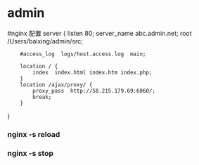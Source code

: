 # admin

#nginx 配置
server {
        listen       80;
        server_name  abc.admin.net;
        root  /Users/baixing/admin/src;


        #access_log  logs/host.access.log  main;

        location / {
            index  index.html index.htm index.php;
        }
        location /ajax/proxy/ {
            proxy_pass  http://58.215.179.69:6060/;
            break;
        }
}
### nginx -s reload
### nginx -s stop



